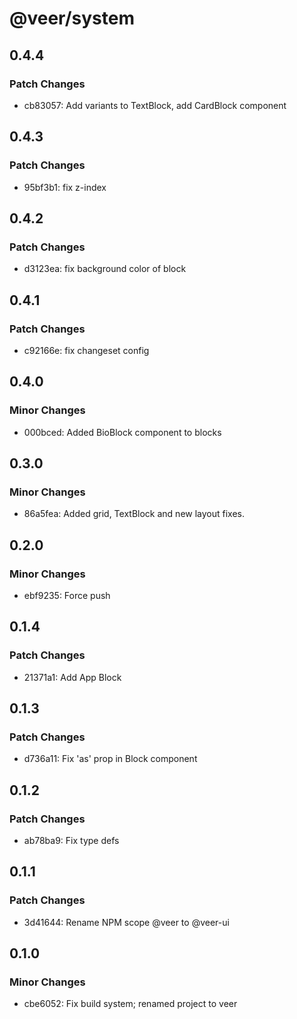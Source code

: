 # @veer/system

## 0.4.4

### Patch Changes

- cb83057: Add variants to TextBlock, add CardBlock component

## 0.4.3

### Patch Changes

- 95bf3b1: fix z-index

## 0.4.2

### Patch Changes

- d3123ea: fix background color of block

## 0.4.1

### Patch Changes

- c92166e: fix changeset config

## 0.4.0

### Minor Changes

- 000bced: Added BioBlock component to blocks

## 0.3.0

### Minor Changes

- 86a5fea: Added grid, TextBlock and new layout fixes.

## 0.2.0

### Minor Changes

- ebf9235: Force push

## 0.1.4

### Patch Changes

- 21371a1: Add App Block

## 0.1.3

### Patch Changes

- d736a11: Fix 'as' prop in Block component

## 0.1.2

### Patch Changes

- ab78ba9: Fix type defs

## 0.1.1

### Patch Changes

- 3d41644: Rename NPM scope @veer to @veer-ui

## 0.1.0

### Minor Changes

- cbe6052: Fix build system; renamed project to veer
